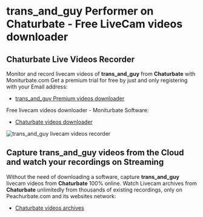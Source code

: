 # trans_and_guy Performer on Chaturbate - Free LiveCam videos downloader

## Chaturbate Live Videos Recorder

Monitor and record livecam videos of **trans_and_guy** from **Chaturbate** with Moniturbate.com
Get a premium trial for free by just and only registering with your Email address:
* [trans_and_guy Premium videos downloader](https://moniturbate.com/request-demo-licence-key.html)

Free livecam videos downloader - Moniturbate Software:
* [Chaturbate videos downloader](https://moniturbate.com/moniturbate-download-software.html)

![trans_and_guy livecam videos recorder](https://peachurnet.com/templates/moniturbate-software.png)


## Capture trans_and_guy videos from the Cloud and watch your recordings on Streaming

Without the need of downloading a software, capture **trans_and_guy** livecam videos from **Chaturbate** 100% online.
Watch Livecam archives from **Chaturbate** unlimitedly from thousands of existing recordings, only on Peachurbate.com and its websites network:
* [Chaturbate videos archives](https://peachurnet.com/)